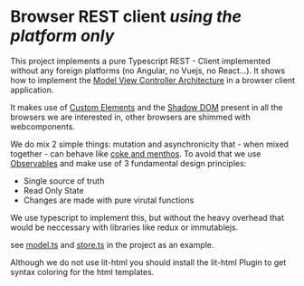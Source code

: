 # Browser REST client _using the platform only_

This project implements a pure Typescript REST - Client implemented without any
foreign platforms (no Angular, no Vuejs, no React...).
It shows how to implement the [Model View Controller Architecture](https://aberger.at/blog/architecture/javafx/2019/10/26/mvc-pattern-javafx.html) in a browser client application.

It makes use of [Custom Elements](https://developer.mozilla.org/en-US/docs/Web/Web_Components/Using_custom_elements) and the [Shadow DOM](https://developer.mozilla.org/en-US/docs/Web/Web_Components/Using_shadow_DOM) present in all the browsers
we are interested in, other browsers are shimmed with webcomponents.

We do mix 2 simple things: mutation and asynchronicity that - when mixed together - 
can behave like [coke and menthos](https://www.youtube.com/watch?v=ZwyMcV9emmc).
To avoid that we use [Observables](http://reactivex.io/)
and make use of 3 fundamental design principles:
- Single source of truth
- Read Only State
- Changes are made with pure virutal functions

We use typescript to implement this, but without the heavy overhead that would be neccessary with libraries like redux or immutablejs.

see [model.ts](./src/model/model.ts) and [store.ts](./src/model/store.ts) in the project as an example.

Although we do not use lit-html you should install the lit-html Plugin to get syntax coloring for the html templates.


